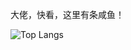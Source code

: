 大佬，快看，这里有条咸鱼！

![Top Langs](https://github-readme-stats-one-bice.vercel.app/api/top-langs/?username=Xymul&langs_count=6&layout=compact&role=OWNER,ORGANIZATION_MEMBER)
